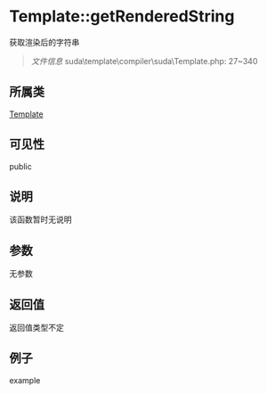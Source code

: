# Template::getRenderedString
获取渲染后的字符串
> *文件信息* suda\template\compiler\suda\Template.php: 27~340
## 所属类 

[Template](../Template.md)

## 可见性

  public  
## 说明

该函数暂时无说明

## 参数

无参数

## 返回值
返回值类型不定

## 例子

example